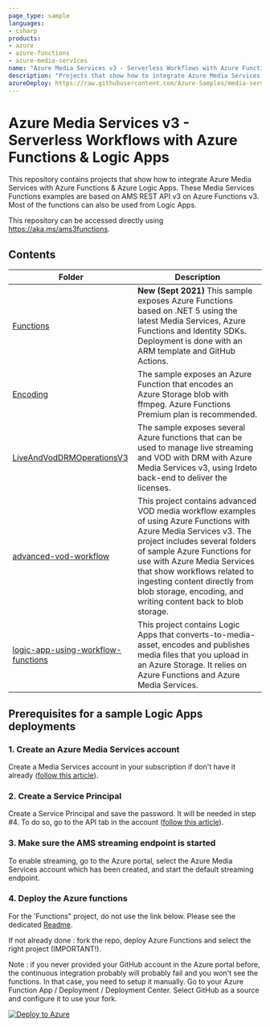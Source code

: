 ```yaml
---
page_type: sample
languages:
- csharp
products:
- azure
- azure-functions
- azure-media-services
name: "Azure Media Services v3 - Serverless Workflows with Azure Functions and Logic Apps"
description: "Projects that show how to integrate Azure Media Services with Azure Functions and Azure Logic Apps."
azureDeploy: https://raw.githubusercontent.com/Azure-Samples/media-services-v3-dotnet-core-functions-integration/master/azuredeploy.json
---
```


# Azure Media Services v3 - Serverless Workflows with Azure Functions & Logic Apps

This repository contains projects that show how to integrate Azure Media Services with Azure Functions & Azure Logic Apps.
These Media Services Functions examples are based on AMS REST API v3 on Azure Functions v3. Most of the functions can also be used from Logic Apps.

This repository can be accessed directly using <https://aka.ms/ams3functions>.

## Contents

| Folder | Description |
|-------------|-------------|
| [Functions](/Functions)|**New (Sept 2021)** This sample exposes Azure Functions based on .NET 5 using the latest Media Services, Azure Functions and Identity SDKs. Deployment is done with an ARM template and GitHub Actions.|
| [Encoding](/Encoding)|The sample exposes an Azure Function that encodes an Azure Storage blob with ffmpeg. Azure Functions Premium plan is recommended.|
| [LiveAndVodDRMOperationsV3](/LiveAndVodDRMOperationsV3)|The sample exposes several Azure functions that can be used to manage live streaming and VOD with DRM with Azure Media Services v3, using Irdeto back-end to deliver the licenses.|
| [advanced-vod-workflow](/advanced-vod-workflow)|This project contains advanced VOD media workflow examples of using Azure Functions with Azure Media Services v3. The project includes several folders of sample Azure Functions for use with Azure Media Services that show workflows related to ingesting content directly from blob storage, encoding, and writing content back to blob storage.|
| [logic-app-using-workflow-functions](/logic-app-using-workflow-functions)|This project contains Logic Apps that converts-to-media-asset, encodes and publishes media files that you upload in an Azure Storage. It relies on Azure Functions and Azure Media Services.|

## Prerequisites for a sample Logic Apps deployments

### 1. Create an Azure Media Services account

Create a Media Services account in your subscription if don't have it already ([follow this article](https://docs.microsoft.com/en-us/azure/media-services/latest/create-account-howto?tabs=portal)).

### 2. Create a Service Principal

Create a Service Principal and save the password. It will be needed in step #4. To do so, go to the API tab in the account ([follow this article](https://docs.microsoft.com/en-us/azure/media-services/latest/access-api-howto?tabs=portal)).

### 3. Make sure the AMS streaming endpoint is started

To enable streaming, go to the Azure portal, select the Azure Media Services account which has been created, and start the default streaming endpoint.

### 4. Deploy the Azure functions

For the 'Functions" project, do not use the link below. Please see the dedicated [Readme](/Functions/README.md).

If not already done : fork the repo, deploy Azure Functions and select the right project (IMPORTANT!).

Note : if you never provided your GitHub account in the Azure portal before, the continuous integration probably will probably fail and you won't see the functions. In that case, you need to setup it manually. Go to your Azure Function App / Deployment / Deployment Center. Select GitHub as a source and configure it to use your fork.

[![Deploy to Azure](https://aka.ms/deploytoazurebutton)](https://portal.azure.com/#create/Microsoft.Template/uri/https%3A%2F%2Fraw.githubusercontent.com%2FAzure-Samples%2Fmedia-services-v3-dotnet-core-functions-integration%2Fmaster%2Fazuredeploy.json)
